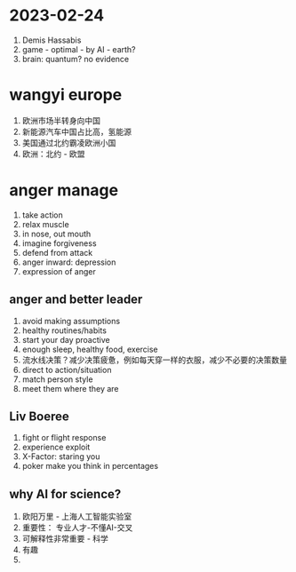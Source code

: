 # 2023-02-24
1. Demis Hassabis
2. game - optimal - by AI - earth?
3. brain: quantum? no evidence


# wangyi europe
1. 欧洲市场半转身向中国
2. 新能源汽车中国占比高，氢能源
3. 美国通过北约霸凌欧洲小国
4. 欧洲：北约 - 欧盟

# anger manage
1. take action
2. relax muscle
3. in nose, out mouth
4. imagine forgiveness
5. defend from attack
6. anger inward: depression
7. expression of anger

## anger and better leader
1. avoid making assumptions
2. healthy routines/habits
3. start your day proactive
4. enough sleep, healthy food, exercise
5. 流水线决策？减少决策疲惫，例如每天穿一样的衣服，减少不必要的决策数量
6. direct to action/situation
7. match person style
8. meet them where they are


## Liv Boeree
1. fight or flight response
2. experience exploit 
3. X-Factor: staring you
4. poker make you think in percentages

## why AI for science?
1. 欧阳万里 - 上海人工智能实验室
2. 重要性： 专业人才-不懂AI-交叉
3. 可解释性非常重要 - 科学
4. 有趣
5. 